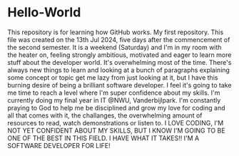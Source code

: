 # Hello-World
This repository is for learning how GitHub works. My first repository.
This file was created on the 13th Jul 2024, five days after the commencement of the second semester. It is a weekend (Saturday) and I'm in my room with the heater on, feeling strongly ambitious, motivated and eager to learn more stuff about the developer world.
It's overwhelming most of the time. There's always new things to learn and looking at a bunch of paragraphs explaining some concept or topic get me lazy from just looking at it, but I have this burning desire of being a brilliant software developer. I feel it's going to take me time to reach a level where I'm super confidence about my skills.
I'm currently doing my final year in IT @NWU, Vanderbijlpark. I'm constantly praying to God to help me be disciplined and grow my love for coding and all that comes with it, the challanges, the overwhelming amount of resources to read, watch demonstrations or listen to.
I LOVE CODING, I'M NOT YET CONFIDENT ABOUT MY SKILLS, BUT I KNOW I'M GOING TO BE ONE OF THE BEST IN THIS FIELD. I HAVE WHAT IT TAKES!!
I'M A SOFTWARE DEVELOPER FOR LIFE!
